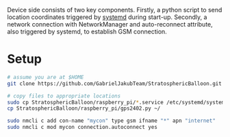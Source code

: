 Device side consists of two key components. Firstly, a python script to send location coordinates triggered by [systemd](https://en.wikipedia.org/wiki/Systemd) during start-up. Secondly, a network connection with NetworkManager and auto-reconnect attribute, also triggered by systemd, to establish GSM connection.

# Setup
~~~ bash
# assume you are at $HOME
git clone https://github.com/GabrielJakubTeam/StratosphericBalloon.git

# copy files to appropriate locations 
sudo cp StratosphericBalloon/raspberry_pi/*.service /etc/systemd/system/
cp StratosphericBalloon/raspberry_pi/gps2402.py ~/

sudo nmcli c add con-name "mycon" type gsm ifname "*" apn "internet"
sudo nmcli c mod mycon connection.autoconnect yes
~~~
